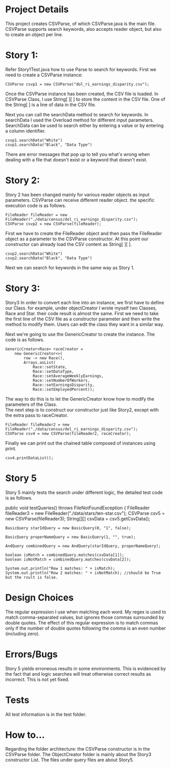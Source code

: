 # Project Details
This project creates CSVParse, of which CSVParse.java is the main file. CSVParse supports search keywords, also accepts reader object, but also to create an object per line.
# Story 1: 
Refer Story1Test.java how to use Parse to search for keywords.
First we need to create a CSVParse instance:

`CSVParse csvp1 = new CSVParse("dol_ri_earnings_disparity.csv");
`

Once the CSVParse instance has been created, the CSV file is loaded. In CSVParse Class, I use String[ ][ ] to store the content in the CSV file. One of the String[ ] is a line of data in the CSV file.

Next you can call the searchData method to search for keywords. In searchData I used the Overload method for different input parameters. SearchData can be used to search either by entering a value or by entering a column identifier.

`csvp1.searchData("White") `  
`csvp1.searchData("Black", "Data Type")`

There are error messages that pop up to tell you what's wrong when dealing with a file that doesn't exist or a keyword that doesn't exist.
# Story 2:
Story 2 has been changed mainly for various reader objects as input parameters. CSVParse can receive different reader object. the specific execution code is as follows.

`FileReader fileReader = new FileReader("./data/census/dol_ri_earnings_disparity.csv");`  
`CSVParse csvp2 = new CSVParse(fileReader);`

First we have to create the FileReader object and then pass the FileReader object as a parameter to the CSVParse constructor. At this point our constructor can already load the CSV content as String[ ][ ].

`csvp2.searchData("White")`   
`csvp2.searchData("Black", "Data Type")`

Next we can search for keywords in the same way as Story 1.

# Story 3:
Story3 In order to convert each line into an instance, we first have to define our Class. for example, under objectCreator I wrote myself two Classes, Race and Star. their code result is almost the same. First we need to take the first line of the CSV file as a constructor parameter and then write the method to modify them.
Users can edit the class they want in a similar way.

Next we're going to use the GenericCreator to create the instance. The code is as follows.

    GenericCreator<Race> raceCreator =
        new GenericCreator<>(
            row -> new Race(),
            Arrays.asList(
                Race::setState,
                Race::setDataType,
                Race::setAverageWeeklyEarnings,
                Race::setNumberOfWorkers,
                Race::setEarningsDisparity,
                Race::setEmployedPercent));
The way to do this is to let the GenericCreator know how to modify the parameters of the Class.     
The next step is to construct our constructor just like Story2, except with the extra pass to raceCreator.

`FileReader fileReader2 = new FileReader("./data/census/dol_ri_earnings_disparity.csv"); `    
`CSVParse csv4 = new CSVParse(fileReader2, raceCreator);`

Finally we can print out the chained table composed of instances using print.

`csv4.printDataList();
`
# Story 5
Story 5 mainly tests the search under different logic, the detailed test code is as follows.

public void testQueries() throws FileNotFoundException {
FileReader fileReader3 = new FileReader("./data/stars/ten-star.csv");
CSVParse csv5 = new CSVParse(fileReader3);
String[][] csvData = csv5.getCsvData();

    BasicQuery starIdQuery = new BasicQuery(0, "1", false);

    BasicQuery properNameQuery = new BasicQuery(1, "", true);

    AndQuery combinedQuery = new AndQuery(starIdQuery, properNameQuery);

    boolean isMatch = combinedQuery.matches(csvData[1]);
    boolean isNotMatch = combinedQuery.matches(csvData[2]);

    System.out.println("Row 1 matches: " + isMatch);
    System.out.println("Row 2 matches: " + isNotMatch); //should be True but the rsult is false.

# Design Choices
The regular expression I use when matching each word. My regex is used to match comma-separated values, but ignores those commas surrounded by double quotes. The effect of this regular expression is to match commas only if the number of double quotes following the comma is an even number (including zero).
# Errors/Bugs
Story 5 yields erroneous results in some environments. This is evidenced by the fact that and logic searches will treat otherwise correct results as incorrect. This is not yet fixed.
# Tests
All test information is in the test folder.

# How to...
Regarding the folder architecture: the CSVParse constructor is in the CSVParse folder. The ObjectCreator folder is mainly about the Story3 constructor List. The files under query files are about Story5.

